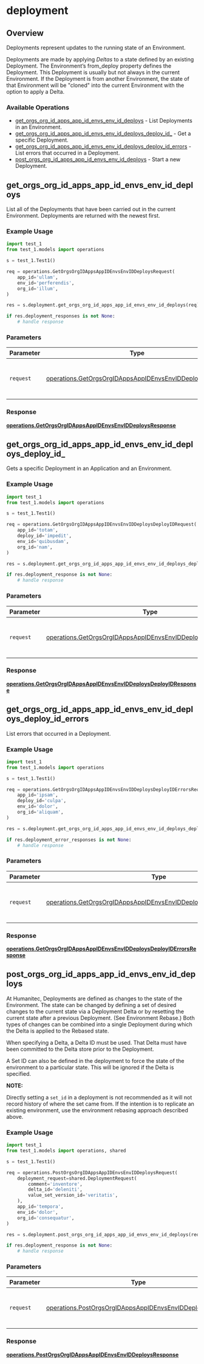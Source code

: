 # deployment

## Overview

Deployments represent updates to the running state of an Environment.

Deployments are made by applying _Deltas_ to a state defined by an existing Deployment. The Environment’s from_deploy property defines the Deployment. This Deployment is usually but not always in the current Environment. If the Deployment is from another Environment, the state of that Environment will be "cloned" into the current Environment with the option to apply a Delta.
<SchemaDefinition schemaRef="#/components/schemas/DeploymentRequest" />


### Available Operations

* [get_orgs_org_id_apps_app_id_envs_env_id_deploys](#get_orgs_org_id_apps_app_id_envs_env_id_deploys) - List Deployments in an Environment.
* [get_orgs_org_id_apps_app_id_envs_env_id_deploys_deploy_id_](#get_orgs_org_id_apps_app_id_envs_env_id_deploys_deploy_id_) - Get a specific Deployment.
* [get_orgs_org_id_apps_app_id_envs_env_id_deploys_deploy_id_errors](#get_orgs_org_id_apps_app_id_envs_env_id_deploys_deploy_id_errors) - List errors that occurred in a Deployment.
* [post_orgs_org_id_apps_app_id_envs_env_id_deploys](#post_orgs_org_id_apps_app_id_envs_env_id_deploys) - Start a new Deployment.

## get_orgs_org_id_apps_app_id_envs_env_id_deploys

List all of the Deployments that have been carried out in the current Environment. Deployments are returned with the newest first.

### Example Usage

```python
import test_1
from test_1.models import operations

s = test_1.Test1()

req = operations.GetOrgsOrgIDAppsAppIDEnvsEnvIDDeploysRequest(
    app_id='ullam',
    env_id='perferendis',
    org_id='illum',
)

res = s.deployment.get_orgs_org_id_apps_app_id_envs_env_id_deploys(req)

if res.deployment_responses is not None:
    # handle response
```

### Parameters

| Parameter                                                                                                                          | Type                                                                                                                               | Required                                                                                                                           | Description                                                                                                                        |
| ---------------------------------------------------------------------------------------------------------------------------------- | ---------------------------------------------------------------------------------------------------------------------------------- | ---------------------------------------------------------------------------------------------------------------------------------- | ---------------------------------------------------------------------------------------------------------------------------------- |
| `request`                                                                                                                          | [operations.GetOrgsOrgIDAppsAppIDEnvsEnvIDDeploysRequest](../../models/operations/getorgsorgidappsappidenvsenviddeploysrequest.md) | :heavy_check_mark:                                                                                                                 | The request object to use for the request.                                                                                         |


### Response

**[operations.GetOrgsOrgIDAppsAppIDEnvsEnvIDDeploysResponse](../../models/operations/getorgsorgidappsappidenvsenviddeploysresponse.md)**


## get_orgs_org_id_apps_app_id_envs_env_id_deploys_deploy_id_

Gets a specific Deployment in an Application and an Environment.

### Example Usage

```python
import test_1
from test_1.models import operations

s = test_1.Test1()

req = operations.GetOrgsOrgIDAppsAppIDEnvsEnvIDDeploysDeployIDRequest(
    app_id='totam',
    deploy_id='impedit',
    env_id='quibusdam',
    org_id='nam',
)

res = s.deployment.get_orgs_org_id_apps_app_id_envs_env_id_deploys_deploy_id_(req)

if res.deployment_response is not None:
    # handle response
```

### Parameters

| Parameter                                                                                                                                          | Type                                                                                                                                               | Required                                                                                                                                           | Description                                                                                                                                        |
| -------------------------------------------------------------------------------------------------------------------------------------------------- | -------------------------------------------------------------------------------------------------------------------------------------------------- | -------------------------------------------------------------------------------------------------------------------------------------------------- | -------------------------------------------------------------------------------------------------------------------------------------------------- |
| `request`                                                                                                                                          | [operations.GetOrgsOrgIDAppsAppIDEnvsEnvIDDeploysDeployIDRequest](../../models/operations/getorgsorgidappsappidenvsenviddeploysdeployidrequest.md) | :heavy_check_mark:                                                                                                                                 | The request object to use for the request.                                                                                                         |


### Response

**[operations.GetOrgsOrgIDAppsAppIDEnvsEnvIDDeploysDeployIDResponse](../../models/operations/getorgsorgidappsappidenvsenviddeploysdeployidresponse.md)**


## get_orgs_org_id_apps_app_id_envs_env_id_deploys_deploy_id_errors

List errors that occurred in a Deployment.

### Example Usage

```python
import test_1
from test_1.models import operations

s = test_1.Test1()

req = operations.GetOrgsOrgIDAppsAppIDEnvsEnvIDDeploysDeployIDErrorsRequest(
    app_id='ipsam',
    deploy_id='culpa',
    env_id='dolor',
    org_id='aliquam',
)

res = s.deployment.get_orgs_org_id_apps_app_id_envs_env_id_deploys_deploy_id_errors(req)

if res.deployment_error_responses is not None:
    # handle response
```

### Parameters

| Parameter                                                                                                                                                      | Type                                                                                                                                                           | Required                                                                                                                                                       | Description                                                                                                                                                    |
| -------------------------------------------------------------------------------------------------------------------------------------------------------------- | -------------------------------------------------------------------------------------------------------------------------------------------------------------- | -------------------------------------------------------------------------------------------------------------------------------------------------------------- | -------------------------------------------------------------------------------------------------------------------------------------------------------------- |
| `request`                                                                                                                                                      | [operations.GetOrgsOrgIDAppsAppIDEnvsEnvIDDeploysDeployIDErrorsRequest](../../models/operations/getorgsorgidappsappidenvsenviddeploysdeployiderrorsrequest.md) | :heavy_check_mark:                                                                                                                                             | The request object to use for the request.                                                                                                                     |


### Response

**[operations.GetOrgsOrgIDAppsAppIDEnvsEnvIDDeploysDeployIDErrorsResponse](../../models/operations/getorgsorgidappsappidenvsenviddeploysdeployiderrorsresponse.md)**


## post_orgs_org_id_apps_app_id_envs_env_id_deploys

At Humanitec, Deployments are defined as changes to the state of the Environment. The state can be changed by defining a set of desired changes to the current state via a Deployment Delta or by resetting the current state after a previous Deployment. (See Environment Rebase.) Both types of changes can be combined into a single Deployment during which the Delta is applied to the Rebased state.

When specifying a Delta, a Delta ID must be used. That Delta must have been committed to the Delta store prior to the Deployment.

A Set ID can also be defined in the deployment to force the state of the environment to a particular state. This will be ignored if the Delta is specified.

**NOTE:**

Directly setting a `set_id` in a deployment is not recommended as it will not record history of where the set came from. If the intention is to replicate an existing environment, use the environment rebasing approach described above.

### Example Usage

```python
import test_1
from test_1.models import operations, shared

s = test_1.Test1()

req = operations.PostOrgsOrgIDAppsAppIDEnvsEnvIDDeploysRequest(
    deployment_request=shared.DeploymentRequest(
        comment='inventore',
        delta_id='deleniti',
        value_set_version_id='veritatis',
    ),
    app_id='tempora',
    env_id='dolor',
    org_id='consequatur',
)

res = s.deployment.post_orgs_org_id_apps_app_id_envs_env_id_deploys(req)

if res.deployment_response is not None:
    # handle response
```

### Parameters

| Parameter                                                                                                                            | Type                                                                                                                                 | Required                                                                                                                             | Description                                                                                                                          |
| ------------------------------------------------------------------------------------------------------------------------------------ | ------------------------------------------------------------------------------------------------------------------------------------ | ------------------------------------------------------------------------------------------------------------------------------------ | ------------------------------------------------------------------------------------------------------------------------------------ |
| `request`                                                                                                                            | [operations.PostOrgsOrgIDAppsAppIDEnvsEnvIDDeploysRequest](../../models/operations/postorgsorgidappsappidenvsenviddeploysrequest.md) | :heavy_check_mark:                                                                                                                   | The request object to use for the request.                                                                                           |


### Response

**[operations.PostOrgsOrgIDAppsAppIDEnvsEnvIDDeploysResponse](../../models/operations/postorgsorgidappsappidenvsenviddeploysresponse.md)**

